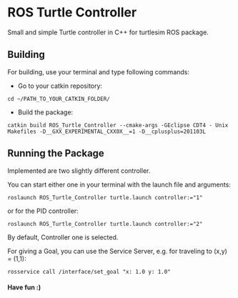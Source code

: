 # ROS Turtle Controller
Small and simple Turtle controller in C++ for turtlesim ROS package.

## Building 
For building, use your terminal and type following commands:

* Go to your catkin repository:
```
cd ~/PATH_TO_YOUR_CATKIN_FOLDER/
```
* Build the package:
```
catkin build ROS_Turtle_Controller --cmake-args -GEclipse CDT4 - Unix Makefiles -D__GXX_EXPERIMENTAL_CXX0X__=1 -D__cplusplus=201103L
```

## Running the Package
Implemented are two slightly different controller. 

You can start either one in your terminal with the launch file and arguments:
```
roslaunch ROS_Turtle_Controller turtle.launch controller:="1"
```
or for the PID controller:
```
roslaunch ROS_Turtle_Controller turtle.launch controller:="2"
```
By default, Controller one is selected.

For giving a Goal, you can use the Service Server, e.g. for traveling to (x,y) = (1,1):
```
rosservice call /interface/set_goal "x: 1.0 y: 1.0" 
```
#### Have fun :)
